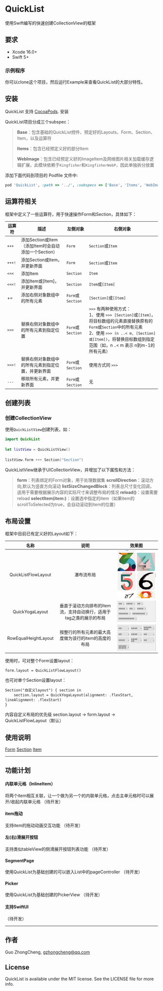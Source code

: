 # QuickList

使用Swift编写的快速创建CollectionView的框架

## 要求

- Xcode 16.0+
- Swift 5+

### 示例程序

你可以clone这个项目，然后运行Example来查看QuickList的大部分特性。

## 安装

QuickList 支持 [CocoaPods](https://cocoapods.org). 安装

QuickList项目分成三个subspec：
> **Base**：包含基础的QuickList控件、预定好的Layouts、Form、Section、Item，以及运算符
>
> **Items**：包含已经预定义好的部分Item
>
> **WebImage**：包含已经预定义好的ImageItem及网络图片相关加载缓存逻辑扩展，此模块依赖于`Kingfisher`和`KingfisherWebP`，因此单独拆分放置

添加下面代码到项目的 Podfile 文件中:

```ruby
pod 'QuickList', :path => '../', :subspecs => ['Base', 'Items', 'WebImage']
```

## 运算符相关

框架中定义了一些运算符，用于快速操作Form和Section，具体如下：

| 运算符 | 描述                                                   | 左侧对象          | 右侧对象                                                     |
| ------ | ------------------------------------------------------ | ----------------- | ------------------------------------------------------------ |
| `+++`    | 添加Section或Item（添加Item时会自动添加一个Section） | `Form`            | `Section`或`Item`                                         |
| `+++!`   | 添加Section或Item，并更新界面                   | `Form`          | `Section`或`Item`                                                  |
| `<<<`    | 添加Item                                            | `Section`         | `Item`                                                    |
| `<<<!`   | 添加Item或[Item]，并更新界面                        |  `Section`       | `Item`或`[Item]`                                      |
| +=     | 添加右侧对象数组中的所有元素                           | `Form`或`Section` | `[Section]`或`[Item]`                                     |
| `>>>`   | 替换右侧对象数组中的所有元素到指定位置 | `Form`或`Section` | `>>>` 有两种使用方式：<br />1、使用 `>>> [Section]`或`[Item]`，将目标数组的元素直接替换原有的`Form`或`Section`中的所有元素<br />2、使用 `>>> (n ..< m, [Section]或[Item])`，将替换目标数组到指定范围（如，n ..< m 表示 n到m-1的所有元素） |
| `>>>!` | 替换右侧对象数组中的所有元素到指定位置，并更新界面   | `Form`或`Section` | 使用方式同 `>>>`                                             |
| `---` | 移除所有元素，并更新界面 | `Form`或`Section` | 无 |

## 创建列表

### 创建CollectionView

使用`QuickListView`创建列表，如：

```swift
import QuickList

let listView = QuickListView()

listView.form +++ Section("Section")
```
QuickListView继承于UICollectionView，并增加了以下属性和方法：

> **form**：列表绑定的Form对象，用于处理数据集
> **scrollDirection**：滚动方向,默认为竖直方向滚动
> **listSizeChangedBlock**：列表总尺寸变化回调，适用于需要根据展示内容的实际尺寸来调整布局的情况
> **reload()**：设置需要reload
> **selectItem(item:)**：设置选中指定的item（如果item的scrollToSelected为true，会自动滚动到item的位置）


## 布局设置
框架中目前已有定义好的Layout如下：

|     名称      |                             说明                             |                       效果图                        |
| :-----------: | :----------------------------------------------------------: | :-------------------------------------------------: |
|   QuickListFlowLayout   | 瀑布流布局 |   ![](./Doc/ImageItem.gif) |
|   QuickYogaLayout   | 垂直于滚动方向排布的Item流，支持自动换行，适用于tag之类的展示的布局 |       ![](./Doc/QuickYogaLayout.png)           |
|   RowEqualHeightLayout   | 按整行的所有元素的最大高度做为该行的item的高度的布局 |        ![](./Doc/RowEqualHeightLayout.png)       |

使用时，可对整个Form设置layout：
```
form.layout = QuickListFlowLayout()
```
也可对单个Section设置layout：
```
Section("自定义layout") { section in
    section.layout = QuickYogaLayout(alignment: .flexStart, lineAlignment: .flexStart)
}
```
内容自定义布局的优先级 section.layout -> form.layout -> QuickListFlowLayout（默认）

## 使用说明

[Form](./Doc/Form的使用.md)
[Section](./Doc/Section的使用.md)
[Item](./Doc/Item的使用.md)

---
## 功能计划
#### 内联单元格（InlineItem）
将两个item相互关联，让一个做为另一个的内联单元格，点击主单元格时可以展开/收起内联单元格
（待开发）

#### item拖动
支持item的拖动动画交互功能
（待开发）

#### 左(右)滑展开按钮
支持类似tableView的侧滑展开按钮列表功能
（待开发）

#### SegmentPage
使用QuickList为基础创建的可以嵌入List中的pageController
（待开发）

#### Picker
使用QuickList为基础创建的PickerView
（待开发）

#### 支持SwiftUI
（待开发）

---

## 作者

Guo ZhongCheng, gzhongcheng@qq.com

## License

QuickList is available under the MIT license. See the LICENSE file for more info.
